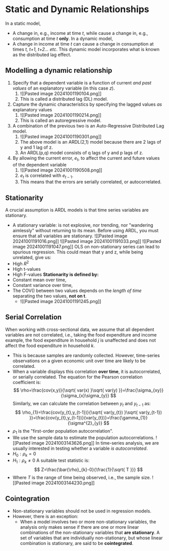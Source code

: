 # Static and Dynamic Relationships
In a static model,
- A change in, e.g., income at time *t*, while cause a change in, e.g., consumption at time *t* **only**.
In a dynamic model,
- A change in income at time *t* can cause a change in consumption at times *t, t+1, t+2... etc*.
This dynamic model incorporates what is known as the distributed lag effect.
## Modelling a dynamic relationship
1. Specify that a dependent variable is a function of current *and past values* of an explanatory variable (in this case *z*).
	1. ![[Pasted image 20241001190104.png]]
	2. This is called a distributed lag (DL) model.
2. Capture the dynamic characteristics by specifying the lagged values *as* explanatory values
	1. ![[Pasted image 20241001190214.png]]
	2. This is called an autoregressive model.
3. A combination of the previous two is an Auto-Regressive Distributed Lag model.
	1. ![[Pasted image 20241001190301.png]]
	2. The above model is an ARDL(2,1) model because there are 2 lags of y and 1 lag of z.
	3. An ARDL(p,q) model consists of q lags of y and p lags of z.
4. By allowing the current error, $e_{t}$, to affect the current and future values of the dependent variable
	1. ![[Pasted image 20241001190508.png]]
	2. $e_t$ is correlated with $e_{t-1}$.
	3. This means that the errors are serially correlated, or autocorrelated.
## Stationarity
A crucial assumption is ARDL models is that time series variables are stationary.
- A stationary variable: is not explosive, nor trending, nor "wandering aimlessly" without returning to its mean.
Before using ARDL, you must ensure that all variables are stationary.
![[Pasted image 20241001191016.png]]
![[Pasted image 20241001191033.png]]
![[Pasted image 20241001191047.png]]
OLS on non-stationary series can lead to spurious regression. This could mean that y and z, while being unrelated, give us:
- High $R^{2}$
- High t-values
- High F-values
**Stationarity is defined by:**
- Constant mean over time,
- Constant variance over time,
- The COV() between two values depends on the *length of time* separating the two values, **not on t**.
	- ![[Pasted image 20241001191245.png]]
## Serial Correlation
When working with cross-sectional data, we assume that all dependent variables are not correlated, i.e., taking the food expenditure and income example, the food expenditure in household $j$ is unaffected and does not affect the food expenditure in household $k$.
- This is because samples are randomly collected.
However, time-series observations on a given economic unit over time are likely to be correlated.
- When a variable displays this correlation **over time**, it is autocorrelated, or serially correlated.
The equation for the Pearson correlation coefficient is:
$$
\rho=\frac{cov(x,y)}{\sqrt{ var(x) }\sqrt{ var(y) }}=\frac{\sigma_{xy}}{\sigma_{x}\sigma_{y}}
$$
Similarly, we can calculate the correlation between $y_{t} \text{ and }y_{t-1}$ as:
$$
\rho_{1}=\frac{cov(y_{t},y_{t-1})}{\sqrt{ var(y_{t}) }\sqrt{ var(y_{t-1}) }}=\frac{cov(y_{t},y_{t-1})}{var(y_{t})}=\frac{\gamma_{1}}{\sigma^{2}_{y}}
$$
- $\rho_{1}$ is the "first-order population autocorrelation".
- We use the sample data to estimate the population autocorrelations.
![[Pasted image 20241003143626.png]]
In time-series analysis, we are usually interested in testing whether a variable *is autocorrelated*.
- $H_{0}:\rho_{k}=0$
- $H_{1}:\rho_{k}\neq 0$
A suitable test statistic is:
$$
Z=\frac{\bar{\rho}_{k}-0}{\frac{1}{\sqrt{ T }}}
$$
- Where $T$ is the range of time being observed, i.e., the sample size.
![[Pasted image 20241003144230.png]]
## Cointegration
- Non-stationary variables should not be used in regression models.
- However, there is an exception:
	- When a model involves two or more non-stationary variables, the analysis only makes sense if there are one or more linear combinations of the non-stationary variables that **are stationary**.
A set of variables that are individually non-stationary, but whose linear combination is stationary, are said to be **cointegrated**.